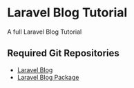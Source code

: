 # Laravel Blog Tutorial
A full Laravel Blog Tutorial 


## Required Git Repositories
- [Laravel Blog](Blog)
- [Laravel Blog Package](Blog-Package)
